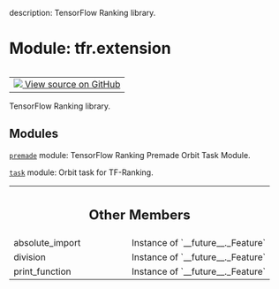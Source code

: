description: TensorFlow Ranking library.

<div itemscope itemtype="http://developers.google.com/ReferenceObject">
<meta itemprop="name" content="tfr.extension" />
<meta itemprop="path" content="Stable" />
<meta itemprop="property" content="absolute_import"/>
<meta itemprop="property" content="division"/>
<meta itemprop="property" content="print_function"/>
</div>

# Module: tfr.extension

<!-- Insert buttons and diff -->

<table class="tfo-notebook-buttons tfo-api nocontent" align="left">
<td>
  <a target="_blank" href="https://github.com/tensorflow/ranking/tree/master/tensorflow_ranking/extension/__init__.py">
    <img src="https://www.tensorflow.org/images/GitHub-Mark-32px.png" />
    View source on GitHub
  </a>
</td>
</table>

TensorFlow Ranking library.

## Modules

[`premade`](../tfr/extension/premade.md) module: TensorFlow Ranking Premade
Orbit Task Module.

[`task`](../tfr/extension/task.md) module: Orbit task for TF-Ranking.

<!-- Tabular view -->

 <table class="responsive fixed orange">
<colgroup><col width="214px"><col></colgroup>
<tr><th colspan="2"><h2 class="add-link">Other Members</h2></th></tr>

<tr>
<td>
absolute_import<a id="absolute_import"></a>
</td>
<td>
Instance of `__future__._Feature`
</td>
</tr><tr>
<td>
division<a id="division"></a>
</td>
<td>
Instance of `__future__._Feature`
</td>
</tr><tr>
<td>
print_function<a id="print_function"></a>
</td>
<td>
Instance of `__future__._Feature`
</td>
</tr>
</table>
